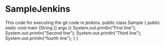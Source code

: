 # SampleJenkins
This code for executing the git code in jenkins.
public class Sample {
public static void main (String [] args ){
System.out.println("First line");
System.out.println("Second line");
System.out.println("Third line");
System.out.println("fourth line");
}
}
